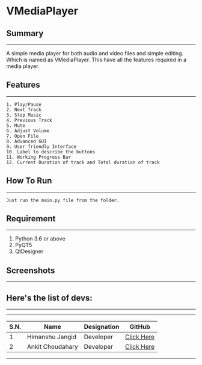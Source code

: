 # VMediaPlayer

## Summary
***
A simple media player for both audio and video files and simple editing. Which is named as VMediaPlayer. This have all the features required in a media player.

## Features
***
    1. Play/Pause
    2. Next Track
    3. Stop Music
    4. Previous Track
    5. Mute
    6. Adjust Volume
    7. Open File
    8. Advanced GUI
    9. User friendly Interface
    10. Label to describe the buttons
    11. Working Progress Bar
    12. Current Duration of track and Total duration of track

## How To Run
***
    Just run the main.py file from the folder.


## Requirement
***

1. Python 3.6 or above
2. PyQT5
3. QtDesigner

## Screenshots
***

## Here's the list of devs:
***
*** 

<table>
<thead>
<th>S.N.</th>
<th>Name</th>
<th>Designation</th>
<th>GitHub</th>
</thead>
<tbody>
<tr>
<td>1</td>
<td>Himanshu Jangid</td>
<td>Developer</td>
<td><a href="https://github.com/himanshurajora/">Click Here</a></td>
</tr>
<tr>
<td>2</td>
<td>Ankit Choudahary</td>
<td>Developer</td>
<td><a href="https://github.com/ankit1509/">Click Here</a></td>
</tr>

</tbody>
</table>

***